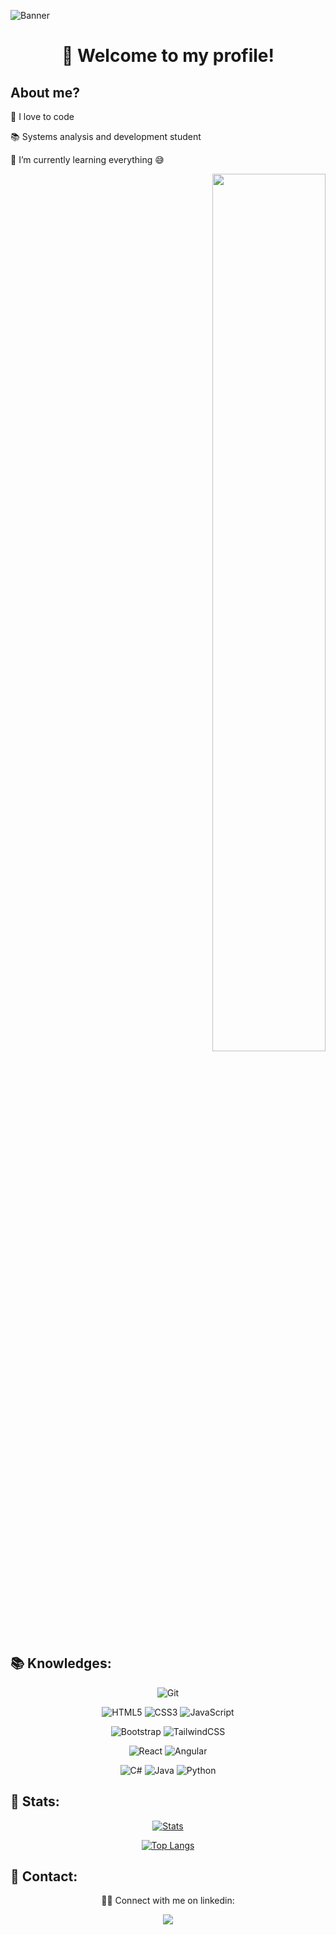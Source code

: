 ![Banner](https://user-images.githubusercontent.com/42656077/175972515-7a06f61b-86d9-4656-8748-bff7abf624c7.gif)

<div align="center">
  <h1>👋 Welcome to my profile!</h1>
</div>

<div align="top">
        <h2>About me?</h2>
        <p>💙 I love to code</p>
        <p>📚 Systems analysis and development student</p>
        <p>🌱 I’m currently learning everything 😅</p>
</div>

<div align="right">
  <img src="https://user-images.githubusercontent.com/42656077/175976389-987a6902-e57c-464a-b0af-ee8908d7cb3d.gif" width="60%" />
</div>

<div align="left">
        <h2>📚 Knowledges:</h2>
</div>

<div align="center">
<p></p>

![Git](https://img.shields.io/badge/git-%23F05033.svg?style=for-the-badge&logo=git&logoColor=white)

![HTML5](https://img.shields.io/badge/html5-%23E34F26.svg?style=for-the-badge&logo=html5&logoColor=white)
![CSS3](https://img.shields.io/badge/css3-%231572B6.svg?style=for-the-badge&logo=css3&logoColor=white)
![JavaScript](https://img.shields.io/badge/javascript-%23323330.svg?style=for-the-badge&logo=javascript&logoColor=%23F7DF1E)

![Bootstrap](https://img.shields.io/badge/bootstrap-%23563D7C.svg?style=for-the-badge&logo=bootstrap&logoColor=white)
![TailwindCSS](https://img.shields.io/badge/tailwindcss-%2338B2AC.svg?style=for-the-badge&logo=tailwind-css&logoColor=white)

![React](https://img.shields.io/badge/react-%2320232a.svg?style=for-the-badge&logo=react&logoColor=%2361DAFB)
![Angular](https://img.shields.io/badge/angular-%23DD0031.svg?style=for-the-badge&logo=angular&logoColor=white)

![C#](https://img.shields.io/badge/c%23-%23239120.svg?style=for-the-badge&logo=c-sharp&logoColor=white)
![Java](https://img.shields.io/badge/java-%23ED8B00.svg?style=for-the-badge&logo=java&logoColor=white)
![Python](https://img.shields.io/badge/python-3670A0?style=for-the-badge&logo=python&logoColor=ffdd54)
</div>

<div align="left">
        <h2>📏 Stats:</h2>
</div>

<div align="center">

[![Stats](https://github-readme-stats.vercel.app/api?username=AlexisCesar&hide=contribs,prs&count_private=true&show_icons=true&theme=github_dark)](https://github.com/anuraghazra/github-readme-stats)
  
[![Top Langs](https://github-readme-stats.vercel.app/api/top-langs/?username=AlexisCesar&theme=github_dark&layout=compact)](https://github.com/anuraghazra/github-readme-stats)

</div>

<div align="left">
        <h2>🤝 Contact:</h2>
</div>

<div align="center">
  <p>🙋‍♂️ Connect with me on linkedin:</p>
  <a href="https://www.linkedin.com/in/alexiscesarruiz/" target="_blank"><img src="https://img.shields.io/badge/LinkedIn-0077B5?style=for-the-badge&logo=linkedin&logoColor=white" target="_blank"></a>  
</div>
